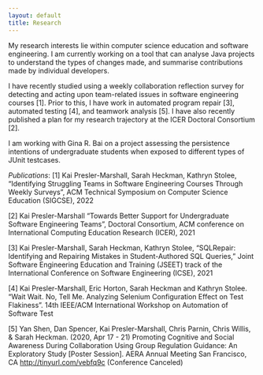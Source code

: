 ```yaml
---
layout: default
title: Research
---
```


My research interests lie within computer science education and software engineering.  I am currently working on a tool that can analyse Java projects to understand the types of changes made, and summarise contributions made by individual developers.

I have recently studied using a weekly collaboration reflection survey for detecting and acting upon team-related issues in software engineering courses [1].  Prior to this, I have work in automated program repair [3], automated testing [4], and teamwork analysis [5].  I have also recently published a plan for my research trajectory at the ICER Doctoral Consortium [2].

I am working with Gina R. Bai on a project assessing the persistence intentions of undergraduate students when exposed to different types of JUnit testcases.


*Publications*:
[1] Kai Presler-Marshall, Sarah Heckman, Kathryn Stolee, “Identifying Struggling Teams in Software Engineering Courses Through Weekly Surveys”, ACM Technical Symposium on Computer Science Education (SIGCSE), 2022 

[2] Kai Presler-Marshall “Towards Better Support for Undergraduate Software Engineering Teams”, Doctoral Consortium, ACM conference on International Computing Education Research (ICER), 2021

[3] Kai Presler-Marshall, Sarah Heckman, Kathryn Stolee, “SQLRepair: Identifying and Repairing Mistakes in Student-Authored SQL Queries,” Joint Software Engineering Education and Training (JSEET) track of the International Conference on Software Engineering (ICSE), 2021

[4] Kai Presler-Marshall, Eric Horton, Sarah Heckman and Kathryn Stolee. “Wait Wait. No, Tell Me. Analyzing Selenium Configuration Effect on Test Flakiness”. 14th IEEE/ACM International Workshop on Automation of Software Test

[5] Yan Shen, Dan Spencer, Kai Presler-Marshall, Chris Parnin, Chris Willis, & Sarah Heckman. (2020, Apr 17 - 21) Promoting Cognitive and Social Awareness During Collaboration Using Group Regulation Guidance: An Exploratory Study [Poster Session]. AERA Annual Meeting San Francisco, CA http://tinyurl.com/vebfq9c (Conference Canceled)
